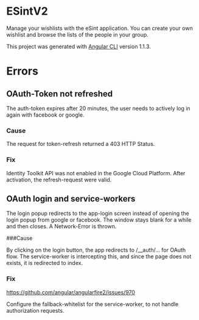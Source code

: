 # ESintV2

Manage your wishlists with the eSint application. You can create your own wishlist and browse the lists of the people in your group.

This project was generated with [Angular CLI](https://github.com/angular/angular-cli) version 1.1.3.

# Errors

## OAuth-Token not refreshed
The auth-token expires after 20 minutes, the user needs to actively log in again with facebook or google.

### Cause
The request for token-refresh returned a 403 HTTP Status.

### Fix
Identity Toolkit API was not enabled in the Google Cloud Platform. After activation, the refresh-request were valid.

## OAuth login and service-workers
The login popup redirects to the app-login screen instead of opening the login popup from google or facebook. The window stays blank for a while and then closes. A Network-Error is thrown.

###Cause

By clicking on the login button, the app redirects to /__auth/... for OAuth flow. The service-worker is intercepting this, and since the page does not exists, it is redirected to index.

### Fix

https://github.com/angular/angularfire2/issues/970

Configure the fallback-whitelist for the service-worker, to not handle authorization requests. 
